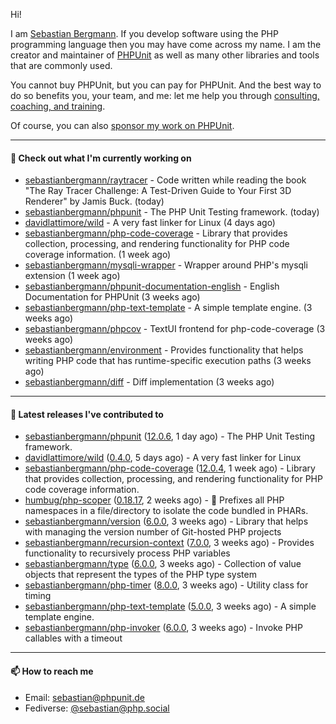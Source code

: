 Hi!

I am [Sebastian Bergmann](https://sebastian-bergmann.de/index.html?ref=github).
If you develop software using the PHP programming language then you may have come across my name.
I am the creator and maintainer of [PHPUnit](https://phpunit.de/index.html?ref=github) as well as many other libraries and tools that are commonly used.

You cannot buy PHPUnit, but you can pay for PHPUnit.
And the best way to do so benefits you, your team, and me: let me help you through [consulting, coaching, and training](https://thephp.cc/welcome?ref=github).

Of course, you can also [sponsor my work on PHPUnit](https://phpunit.de/sponsors.html?ref=github).

---

#### 👷 Check out what I'm currently working on

- [sebastianbergmann/raytracer](https://github.com/sebastianbergmann/raytracer) - Code written while reading the book &#34;The Ray Tracer Challenge: A Test-Driven Guide to Your First 3D Renderer&#34; by Jamis Buck. (today)
- [sebastianbergmann/phpunit](https://github.com/sebastianbergmann/phpunit) - The PHP Unit Testing framework. (today)
- [davidlattimore/wild](https://github.com/davidlattimore/wild) - A very fast linker for Linux (4 days ago)
- [sebastianbergmann/php-code-coverage](https://github.com/sebastianbergmann/php-code-coverage) - Library that provides collection, processing, and rendering functionality for PHP code coverage information. (1 week ago)
- [sebastianbergmann/mysqli-wrapper](https://github.com/sebastianbergmann/mysqli-wrapper) - Wrapper around PHP&#39;s mysqli extension (1 week ago)
- [sebastianbergmann/phpunit-documentation-english](https://github.com/sebastianbergmann/phpunit-documentation-english) - English Documentation for PHPUnit (3 weeks ago)
- [sebastianbergmann/php-text-template](https://github.com/sebastianbergmann/php-text-template) - A simple template engine. (3 weeks ago)
- [sebastianbergmann/phpcov](https://github.com/sebastianbergmann/phpcov) - TextUI frontend for php-code-coverage (3 weeks ago)
- [sebastianbergmann/environment](https://github.com/sebastianbergmann/environment) - Provides functionality that helps writing PHP code that has runtime-specific execution paths (3 weeks ago)
- [sebastianbergmann/diff](https://github.com/sebastianbergmann/diff) - Diff implementation (3 weeks ago)

---

#### 🔭 Latest releases I've contributed to

- [sebastianbergmann/phpunit](https://github.com/sebastianbergmann/phpunit) ([12.0.6](https://github.com/sebastianbergmann/phpunit/releases/tag/12.0.6), 1 day ago) - The PHP Unit Testing framework.
- [davidlattimore/wild](https://github.com/davidlattimore/wild) ([0.4.0](https://github.com/davidlattimore/wild/releases/tag/0.4.0), 5 days ago) - A very fast linker for Linux
- [sebastianbergmann/php-code-coverage](https://github.com/sebastianbergmann/php-code-coverage) ([12.0.4](https://github.com/sebastianbergmann/php-code-coverage/releases/tag/12.0.4), 1 week ago) - Library that provides collection, processing, and rendering functionality for PHP code coverage information.
- [humbug/php-scoper](https://github.com/humbug/php-scoper) ([0.18.17](https://github.com/humbug/php-scoper/releases/tag/0.18.17), 2 weeks ago) - 🔨 Prefixes all PHP namespaces in a file/directory to isolate the code bundled in PHARs.
- [sebastianbergmann/version](https://github.com/sebastianbergmann/version) ([6.0.0](https://github.com/sebastianbergmann/version/releases/tag/6.0.0), 3 weeks ago) - Library that helps with managing the version number of Git-hosted PHP projects
- [sebastianbergmann/recursion-context](https://github.com/sebastianbergmann/recursion-context) ([7.0.0](https://github.com/sebastianbergmann/recursion-context/releases/tag/7.0.0), 3 weeks ago) - Provides functionality to recursively process PHP variables
- [sebastianbergmann/type](https://github.com/sebastianbergmann/type) ([6.0.0](https://github.com/sebastianbergmann/type/releases/tag/6.0.0), 3 weeks ago) - Collection of value objects that represent the types of the PHP type system
- [sebastianbergmann/php-timer](https://github.com/sebastianbergmann/php-timer) ([8.0.0](https://github.com/sebastianbergmann/php-timer/releases/tag/8.0.0), 3 weeks ago) - Utility class for timing
- [sebastianbergmann/php-text-template](https://github.com/sebastianbergmann/php-text-template) ([5.0.0](https://github.com/sebastianbergmann/php-text-template/releases/tag/5.0.0), 3 weeks ago) - A simple template engine.
- [sebastianbergmann/php-invoker](https://github.com/sebastianbergmann/php-invoker) ([6.0.0](https://github.com/sebastianbergmann/php-invoker/releases/tag/6.0.0), 3 weeks ago) - Invoke PHP callables with a timeout

---

#### 📫 How to reach me

- Email: [sebastian@phpunit.de](mailto://sebastian@phpunit.de)
- Fediverse: [@sebastian@php.social](https://phpc.social/@sebastian)
